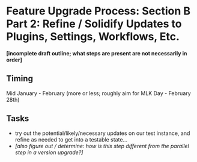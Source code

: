 # Feature Upgrade Process: Section B Part 2: Refine / Solidify Updates to Plugins, Settings, Workflows, Etc.

**[incomplete draft outline; what steps are present are not necessarily in order]**

## Timing

Mid January - February (more or less; roughly aim for MLK Day - February 28th)

## Tasks

- try out the potential/likely/necessary updates on our test instance, and refine as needed to get into a testable state...
- *[also figure out / determine: how is this step different from the parallel step in a version upgrade?]*
